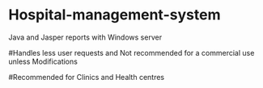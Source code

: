 # Hospital-management-system
Java and Jasper reports with Windows server

#Handles less user requests and Not recommended for a commercial use unless Modifications

#Recommended for Clinics and Health centres
